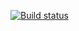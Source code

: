 [![Build status](https://ci.appveyor.com/api/projects/status/r7tbh7p86ik1e564?svg=true)](https://ci.appveyor.com/project/Lambonik/at-homework1-2)